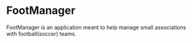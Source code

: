 # FootManager
FootManager is an application meant to help manage small associations with football(soccer) teams.
